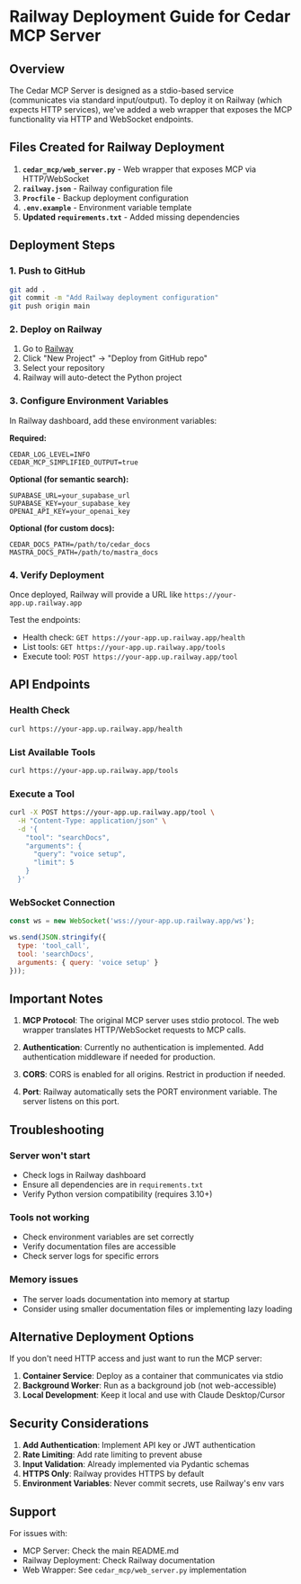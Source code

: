# Railway Deployment Guide for Cedar MCP Server

## Overview

The Cedar MCP Server is designed as a stdio-based service (communicates via standard input/output). To deploy it on Railway (which expects HTTP services), we've added a web wrapper that exposes the MCP functionality via HTTP and WebSocket endpoints.

## Files Created for Railway Deployment

1. **`cedar_mcp/web_server.py`** - Web wrapper that exposes MCP via HTTP/WebSocket
2. **`railway.json`** - Railway configuration file
3. **`Procfile`** - Backup deployment configuration
4. **`.env.example`** - Environment variable template
5. **Updated `requirements.txt`** - Added missing dependencies

## Deployment Steps

### 1. Push to GitHub
```bash
git add .
git commit -m "Add Railway deployment configuration"
git push origin main
```

### 2. Deploy on Railway

1. Go to [Railway](https://railway.app)
2. Click "New Project" → "Deploy from GitHub repo"
3. Select your repository
4. Railway will auto-detect the Python project

### 3. Configure Environment Variables

In Railway dashboard, add these environment variables:

**Required:**
```
CEDAR_LOG_LEVEL=INFO
CEDAR_MCP_SIMPLIFIED_OUTPUT=true
```

**Optional (for semantic search):**
```
SUPABASE_URL=your_supabase_url
SUPABASE_KEY=your_supabase_key
OPENAI_API_KEY=your_openai_key
```

**Optional (for custom docs):**
```
CEDAR_DOCS_PATH=/path/to/cedar_docs
MASTRA_DOCS_PATH=/path/to/mastra_docs
```

### 4. Verify Deployment

Once deployed, Railway will provide a URL like `https://your-app.up.railway.app`

Test the endpoints:
- Health check: `GET https://your-app.up.railway.app/health`
- List tools: `GET https://your-app.up.railway.app/tools`
- Execute tool: `POST https://your-app.up.railway.app/tool`

## API Endpoints

### Health Check
```bash
curl https://your-app.up.railway.app/health
```

### List Available Tools
```bash
curl https://your-app.up.railway.app/tools
```

### Execute a Tool
```bash
curl -X POST https://your-app.up.railway.app/tool \
  -H "Content-Type: application/json" \
  -d '{
    "tool": "searchDocs",
    "arguments": {
      "query": "voice setup",
      "limit": 5
    }
  }'
```

### WebSocket Connection
```javascript
const ws = new WebSocket('wss://your-app.up.railway.app/ws');

ws.send(JSON.stringify({
  type: 'tool_call',
  tool: 'searchDocs',
  arguments: { query: 'voice setup' }
}));
```

## Important Notes

1. **MCP Protocol**: The original MCP server uses stdio protocol. The web wrapper translates HTTP/WebSocket requests to MCP calls.

2. **Authentication**: Currently no authentication is implemented. Add authentication middleware if needed for production.

3. **CORS**: CORS is enabled for all origins. Restrict in production if needed.

4. **Port**: Railway automatically sets the PORT environment variable. The server listens on this port.

## Troubleshooting

### Server won't start
- Check logs in Railway dashboard
- Ensure all dependencies are in `requirements.txt`
- Verify Python version compatibility (requires 3.10+)

### Tools not working
- Check environment variables are set correctly
- Verify documentation files are accessible
- Check server logs for specific errors

### Memory issues
- The server loads documentation into memory at startup
- Consider using smaller documentation files or implementing lazy loading

## Alternative Deployment Options

If you don't need HTTP access and just want to run the MCP server:

1. **Container Service**: Deploy as a container that communicates via stdio
2. **Background Worker**: Run as a background job (not web-accessible)
3. **Local Development**: Keep it local and use with Claude Desktop/Cursor

## Security Considerations

1. **Add Authentication**: Implement API key or JWT authentication
2. **Rate Limiting**: Add rate limiting to prevent abuse
3. **Input Validation**: Already implemented via Pydantic schemas
4. **HTTPS Only**: Railway provides HTTPS by default
5. **Environment Variables**: Never commit secrets, use Railway's env vars

## Support

For issues with:
- MCP Server: Check the main README.md
- Railway Deployment: Check Railway documentation
- Web Wrapper: See `cedar_mcp/web_server.py` implementation